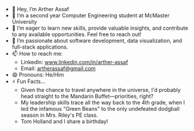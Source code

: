 - 👋 Hey, I’m Arther Assaf
- 🌱 I’m a second year Computer Engineering student at McMaster University
- 👀 I’m eager to learn new skills, provide valuable insights, and contribute to any available opportunities. Feel free to reach out!
- 💞️ I’m passionate about software development, data visualization, and full-stack applications.
- 📫 How to reach me:
  - LinkedIn: www.linkedin.com/in/arther-assaf 
  - Email: artherassaf@gmail.com
- 😄 Pronouns: He/Him
- ⚡ Fun Facts...
   - Given the chance to travel anywhere in the universe, I'd probably head straight to the Mandarin Buffet—priorities, right?
   - My leadership skills trace all the way back to the 4th grade, when I led the infamous "Green Beans" to the only undefeated dodgball season in Mrs. Riley's PE class.
   - Tom Holland and I share a birthday!
 

<!---
artherassaf/artherassaf is a ✨ special ✨ repository because its `README.md` (this file) appears on your GitHub profile.
You can click the Preview link to take a look at your changes.
--->
